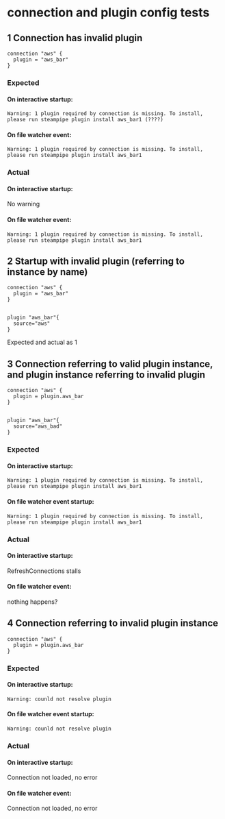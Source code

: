 # connection and plugin config tests

## 1 Connection has invalid plugin 

```hcl
connection "aws" {
  plugin = "aws_bar"
}
```

### Expected

#### On interactive startup: 
```
Warning: 1 plugin required by connection is missing. To install, please run steampipe plugin install aws_bar1 (????)
```

#### On file watcher event:
```
Warning: 1 plugin required by connection is missing. To install, please run steampipe plugin install aws_bar1
```

### Actual
#### On interactive startup:

No warning

#### On file watcher event:
```
Warning: 1 plugin required by connection is missing. To install, please run steampipe plugin install aws_bar1
```

## 2 Startup with invalid plugin (referring to instance by name) 

```hcl
connection "aws" {
  plugin = "aws_bar"
}


plugin "aws_bar"{
  source="aws"
}
```

Expected and actual as 1

## 3 Connection referring to valid plugin instance, and plugin instance referring to invalid plugin

```hcl
connection "aws" {
  plugin = plugin.aws_bar
}


plugin "aws_bar"{
  source="aws_bad"
}
```

### Expected


#### On interactive startup:
```
Warning: 1 plugin required by connection is missing. To install, please run steampipe plugin install aws_bar1
```

#### On file watcher event startup:
```
Warning: 1 plugin required by connection is missing. To install, please run steampipe plugin install aws_bar1
```

### Actual


#### On interactive startup:

RefreshConnections stalls

#### On file watcher event:

nothing happens?

## 4 Connection referring to invalid plugin instance

```hcl
connection "aws" {
  plugin = plugin.aws_bar
}
```

### Expected


#### On interactive startup:
```
Warning: counld not resolve plugin
```

#### On file watcher event startup:
```
Warning: counld not resolve plugin
```

### Actual


#### On interactive startup:

Connection not loaded, no error

#### On file watcher event:

Connection not loaded, no error